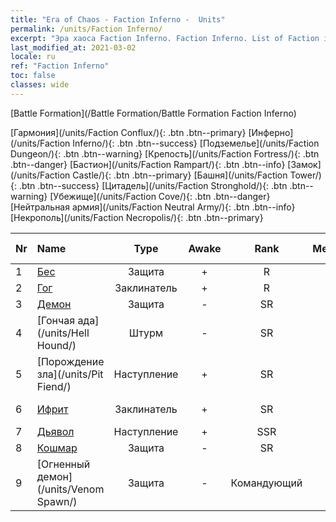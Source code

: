 ```yaml
---
title: "Era of Chaos - Faction Inferno -  Units"
permalink: /units/Faction Inferno/
excerpt: "Эра хаоса Faction Inferno. Faction Inferno. List of Faction in Era of Chaos"
last_modified_at: 2021-03-02
locale: ru
ref: "Faction Inferno"
toc: false
classes: wide
---
```

  [Battle Formation](/Battle Formation/Battle Formation Faction Inferno)

 [Гармония](/units/Faction Conflux/){: .btn .btn--primary} [Инферно](/units/Faction Inferno/){: .btn .btn--success} [Подземелье](/units/Faction Dungeon/){: .btn .btn--warning} [Крепость](/units/Faction Fortress/){: .btn .btn--danger} [Бастион](/units/Faction Rampart/){: .btn .btn--info} [Замок](/units/Faction Castle/){: .btn .btn--primary} [Башня](/units/Faction Tower/){: .btn .btn--success} [Цитадель](/units/Faction Stronghold/){: .btn .btn--warning} [Убежище](/units/Faction Cove/){: .btn .btn--danger} [Нейтральная армия](/units/Faction Neutral Army/){: .btn .btn--info} [Некрополь](/units/Faction Necropolis/){: .btn .btn--primary} 

  | Nr |         Name        |   Type   | Awake |    Rank   |   Members     |  Stars  |  Attack  |     HP    | Awaken Name  |
  |:---|:--------------------|:--------:|:-----:|:---------:|:-------------:|:-------:|:--------:|:---------:|:-------------|
  | 1 | [Бес](/units/Imp/) | Защита | + | R | x9 | <i class="fas fa-star"/> | 51.3 | 1224 |  Черти  |
  | 2 | [Гог](/units/Gog/) | Заклинатель | + | R | x9 | <i class="fas fa-star"/> | 102.6 | 629 |  Магог  |
  | 3 | [Демон](/units/Demon/) | Защита | - | SR | x4 | <i class="fas fa-star"/><i class="fas fa-star"/> | 114.4 | 2489 |    |
  | 4 | [Гончая ада](/units/Hell Hound/) | Штурм | - | SR | x9 | <i class="fas fa-star"/><i class="fas fa-star"/> | 77.8 | 827 |   -   |
  | 5 | [Порождение зла](/units/Pit Fiend/) | Наступление | + | SR | x4 | <i class="fas fa-star"/><i class="fas fa-star"/> | 174.9 | 1850 |  Владыка бездны  |
  | 6 | [Ифрит](/units/Efreeti/) | Заклинатель | + | SR | x4 | <i class="fas fa-star"/><i class="fas fa-star"/> | 225.4 | 1446 |  Султан ифритов  |
  | 7 | [Дьявол](/units/Devil/) | Наступление | + | SSR | x1 | <i class="fas fa-star"/><i class="fas fa-star"/><i class="fas fa-star"/> | 792.0 | 5431 |  Архидьявол  |
  | 8 | [Кошмар](/units/Nightmare/) | Защита | - | SR | x4 | <i class="fas fa-star"/><i class="fas fa-star"/><i class="fas fa-star"/> | 84.1 | 2691 |    |
  | 9 | [Огненный демон](/units/Venom Spawn/) | Защита | - | Командующий | x1 | <i class="fas fa-star"/><i class="fas fa-star"/><i class="fas fa-star"/> | 375.0 | 13350 |   -   |

